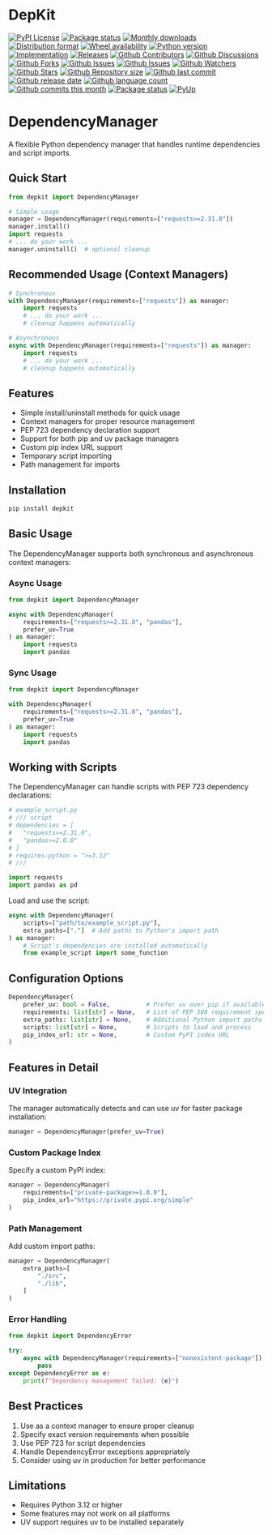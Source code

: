 # DepKit

[![PyPI License](https://img.shields.io/pypi/l/depkit.svg)](https://pypi.org/project/depkit/)
[![Package status](https://img.shields.io/pypi/status/depkit.svg)](https://pypi.org/project/depkit/)
[![Monthly downloads](https://img.shields.io/pypi/dm/depkit.svg)](https://pypi.org/project/depkit/)
[![Distribution format](https://img.shields.io/pypi/format/depkit.svg)](https://pypi.org/project/depkit/)
[![Wheel availability](https://img.shields.io/pypi/wheel/depkit.svg)](https://pypi.org/project/depkit/)
[![Python version](https://img.shields.io/pypi/pyversions/depkit.svg)](https://pypi.org/project/depkit/)
[![Implementation](https://img.shields.io/pypi/implementation/depkit.svg)](https://pypi.org/project/depkit/)
[![Releases](https://img.shields.io/github/downloads/phil65/depkit/total.svg)](https://github.com/phil65/depkit/releases)
[![Github Contributors](https://img.shields.io/github/contributors/phil65/depkit)](https://github.com/phil65/depkit/graphs/contributors)
[![Github Discussions](https://img.shields.io/github/discussions/phil65/depkit)](https://github.com/phil65/depkit/discussions)
[![Github Forks](https://img.shields.io/github/forks/phil65/depkit)](https://github.com/phil65/depkit/forks)
[![Github Issues](https://img.shields.io/github/issues/phil65/depkit)](https://github.com/phil65/depkit/issues)
[![Github Issues](https://img.shields.io/github/issues-pr/phil65/depkit)](https://github.com/phil65/depkit/pulls)
[![Github Watchers](https://img.shields.io/github/watchers/phil65/depkit)](https://github.com/phil65/depkit/watchers)
[![Github Stars](https://img.shields.io/github/stars/phil65/depkit)](https://github.com/phil65/depkit/stars)
[![Github Repository size](https://img.shields.io/github/repo-size/phil65/depkit)](https://github.com/phil65/depkit)
[![Github last commit](https://img.shields.io/github/last-commit/phil65/depkit)](https://github.com/phil65/depkit/commits)
[![Github release date](https://img.shields.io/github/release-date/phil65/depkit)](https://github.com/phil65/depkit/releases)
[![Github language count](https://img.shields.io/github/languages/count/phil65/depkit)](https://github.com/phil65/depkit)
[![Github commits this month](https://img.shields.io/github/commit-activity/m/phil65/depkit)](https://github.com/phil65/depkit)
[![Package status](https://codecov.io/gh/phil65/depkit/branch/main/graph/badge.svg)](https://codecov.io/gh/phil65/depkit/)
[![PyUp](https://pyup.io/repos/github/phil65/depkit/shield.svg)](https://pyup.io/repos/github/phil65/depkit/)

# DependencyManager

A flexible Python dependency manager that handles runtime dependencies and script imports.

## Quick Start

```python
from depkit import DependencyManager

# Simple usage
manager = DependencyManager(requirements=["requests>=2.31.0"])
manager.install()
import requests
# ... do your work ...
manager.uninstall()  # optional cleanup
```

## Recommended Usage (Context Managers)

```python
# Synchronous
with DependencyManager(requirements=["requests"]) as manager:
    import requests
    # ... do your work ...
    # cleanup happens automatically

# Asynchronous
async with DependencyManager(requirements=["requests"]) as manager:
    import requests
    # ... do your work ...
    # cleanup happens automatically
```

## Features

- Simple install/uninstall methods for quick usage
- Context managers for proper resource management
- PEP 723 dependency declaration support
- Support for both pip and uv package managers
- Custom pip index URL support
- Temporary script importing
- Path management for imports

## Installation

```bash
pip install depkit
```

## Basic Usage

The DependencyManager supports both synchronous and asynchronous context managers:

### Async Usage
```python
from depkit import DependencyManager

async with DependencyManager(
    requirements=["requests>=2.31.0", "pandas"],
    prefer_uv=True
) as manager:
    import requests
    import pandas
```

### Sync Usage
```python
from depkit import DependencyManager

with DependencyManager(
    requirements=["requests>=2.31.0", "pandas"],
    prefer_uv=True
) as manager:
    import requests
    import pandas
```

## Working with Scripts

The DependencyManager can handle scripts with PEP 723 dependency declarations:

```python
# example_script.py
# /// script
# dependencies = [
#   "requests>=2.31.0",
#   "pandas>=2.0.0"
# ]
# requires-python = ">=3.12"
# ///

import requests
import pandas as pd
```

Load and use the script:

```python
async with DependencyManager(
    scripts=["path/to/example_script.py"],
    extra_paths=["."]  # Add paths to Python's import path
) as manager:
    # Script's dependencies are installed automatically
    from example_script import some_function
```

## Configuration Options

```python
DependencyManager(
    prefer_uv: bool = False,          # Prefer uv over pip if available
    requirements: list[str] = None,   # List of PEP 508 requirement specifiers
    extra_paths: list[str] = None,    # Additional Python import paths
    scripts: list[str] = None,        # Scripts to load and process
    pip_index_url: str = None,        # Custom PyPI index URL
)
```

## Features in Detail

### UV Integration

The manager automatically detects and can use uv for faster package installation:

```python
manager = DependencyManager(prefer_uv=True)
```

### Custom Package Index

Specify a custom PyPI index:

```python
manager = DependencyManager(
    requirements=["private-package>=1.0.0"],
    pip_index_url="https://private.pypi.org/simple"
)
```

### Path Management

Add custom import paths:

```python
manager = DependencyManager(
    extra_paths=[
        "./src",
        "./lib",
    ]
)
```

### Error Handling

```python
from depkit import DependencyError

try:
    async with DependencyManager(requirements=["nonexistent-package"]):
        pass
except DependencyError as e:
    print(f"Dependency management failed: {e}")
```

## Best Practices

1. Use as a context manager to ensure proper cleanup
2. Specify exact version requirements when possible
3. Use PEP 723 for script dependencies
4. Handle DependencyError exceptions appropriately
5. Consider using uv in production for better performance

## Limitations

- Requires Python 3.12 or higher
- Some features may not work on all platforms
- UV support requires uv to be installed separately
